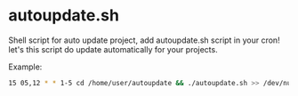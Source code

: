 # autoupdate.sh
Shell script for auto update project, add autoupdate.sh script in your cron! 
let's this script do update automatically for your projects. 

Example:
```bash
15 05,12 * * 1-5 cd /home/user/autoupdate && ./autoupdate.sh >> /dev/null 2>&1
```

